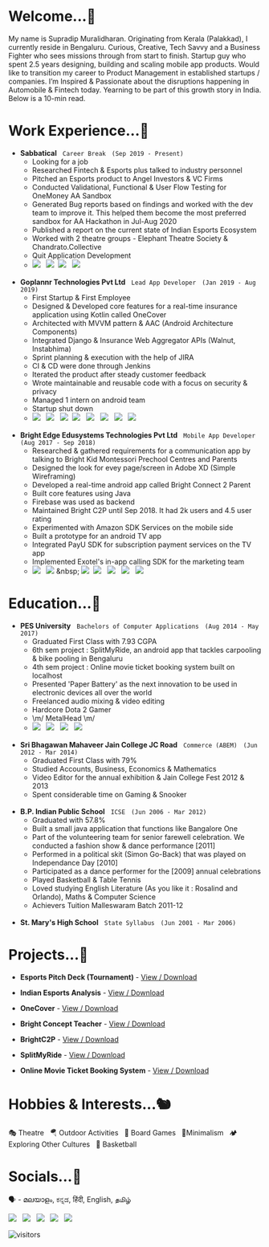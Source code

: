 <!--
**supro-96/supro-96** is a ✨ _special_ ✨ repository because its `README.md` (this file) appears on your GitHub profile.

Here are some ideas to get you started:

- 🔭 I’m currently working on ...
- 🌱 I’m currently learning ...
- 👯 I’m looking to collaborate on ...
- 🤔 I’m looking for help with ...
- 💬 Ask me about ...
- 📫 How to reach me: ...
- 😄 Pronouns: ...
- ⚡ Fun fact: ...
-->

# Welcome...🐀


My name is Supradip Muralidharan. Originating from Kerala (Palakkad), I currently reside in Bengaluru. Curious, Creative, Tech Savvy and a Business Fighter who sees missions through from start to finish. Startup guy who spent 2.5 years designing, building and scaling mobile app products. Would like to transition my career to Product Management in established startups / companies. I’m Inspired & Passionate about the disruptions happening in Automobile & Fintech today. Yearning to be part of this growth story in India. Below is a 10-min read.


# Work Experience...🦇
* **Sabbatical** &nbsp; `Career Break` &nbsp; `(Sep 2019 - Present)`
  - Looking for a job
  - Researched Fintech & Esports plus talked to industry personnel
  - Pitched an Esports product to Angel Investors & VC Firms
  - Conducted Validational, Functional & User Flow Testing for OneMoney AA Sandbox
  - Generated Bug reports based on findings and worked with the dev team to improve it. This helped them become the most preferred sandbox for AA Hackathon in Jul-Aug 2020
  - Published a report on the current state of Indian Esports Ecosystem
  - Worked with 2 theatre groups - Elephant Theatre Society & Chandrato.Collective
  - Quit Application Development
  - ![](https://img.shields.io/badge/Video_Editing-iMovie-informational?style=flat&color=2bbc8a) &nbsp; ![](https://img.shields.io/badge/Audio_Mixing-GarageBand/Wavepad-informational?style=flat&color=2bbc8a)&nbsp; ![](https://img.shields.io/badge/Product_Management-Confluence,_JIRA,_Trello-informational?style=flat&color=2bbc8a) &nbsp; ![](https://img.shields.io/badge/IDE-IntelliJ-informational?style=flat&color=2bbc8a)
  <br />
* **Goplannr Technologies Pvt Ltd** &nbsp; `Lead App Developer` &nbsp; `(Jan 2019 - Aug 2019)`
  - First Startup & First Employee
  - Designed & Developed core features for a real-time insurance application using Kotlin called OneCover
  - Architected with MVVM pattern & AAC (Android Architecture Components)
  - Integrated Django & Insurance Web Aggregator APIs (Walnut, Instabhima)
  - Sprint planning & execution with the help of JIRA
  - CI & CD were done through Jenkins
  - Iterated the product after steady customer feedback
  - Wrote maintainable and reusable code with a focus on security & privacy
  - Managed 1 intern on android team
  - Startup shut down
  - ![](https://img.shields.io/badge/IDE-Android_Studio_&_XCode-informational?style=flat&color=2bbc8a) &nbsp; ![](https://img.shields.io/badge/Languages-Kotlin,_Java,_Swift,_XML-informational?style=flat&color=2bbc8a) &nbsp; ![](https://img.shields.io/badge/Design-Zeplin-informational?style=flat&color=2bbc8a)&nbsp; ![](https://img.shields.io/badge/Product_Management-Confluence_&_JIRA-informational?style=flat&color=2bbc8a) &nbsp; ![](https://img.shields.io/badge/Team_Communication-Slack-informational?style=flat&color=2bbc8a) &nbsp; ![](https://img.shields.io/badge/Backend-AWS_&_Firebase-informational?style=flat&color=2bbc8a) &nbsp; ![](https://img.shields.io/badge/Version_Control-Git-informational?style=flat&color=2bbc8a) &nbsp; ![](https://img.shields.io/badge/Others-Postman_&_Jenkins-informational?style=flat&color=2bbc8a)
  <br />
* **Bright Edge Edusystems Technologies Pvt Ltd** &nbsp; `Mobile App Developer` &nbsp; `(Aug 2017 - Sep 2018)`
  - Researched & gathered requirements for a communication app by talking to Bright Kid Montessori Prechool Centres and Parents
  - Designed the look for evey page/screen in Adobe XD (Simple Wireframing)
  - Developed a real-time android app called Bright Connect 2 Parent
  - Built core features using Java
  - Firebase was used as backend
  - Maintained Bright C2P until Sep 2018. It had 2k users and 4.5 user rating
  - Experimented with Amazon SDK Services on the mobile side
  - Built a prototype for an android TV app
  - Integrated PayU SDK for subscription payment services on the TV app
  - Implemented Exotel's in-app calling SDK for the marketing team
  - ![](https://img.shields.io/badge/IDE-Android_Studio-informational?style=flat&color=2bbc8a) &nbsp; ![](https://img.shields.io/badge/Languages-Java,_RxJava,_JS(React_Native),_SQL-informational?style=flat&color=2bbc8a) &nbsp; ![](https://img.shields.io/badge/Design-Adobe_XD-informational?style=flat&color=2bbc8a)&nbsp; ![](https://img.shields.io/badge/Product_Management-Microsoft_Docs_&_Excel-informational?style=flat&color=2bbc8a) &nbsp; ![](https://img.shields.io/badge/Backend-AWS_&_Firebase-informational?style=flat&color=2bbc8a) &nbsp; ![](https://img.shields.io/badge/Version_Control-Git-informational?style=flat&color=2bbc8a) &nbsp; ![](https://img.shields.io/badge/Others-Postman-informational?style=flat&color=2bbc8a)
  
# Education...🦉
* **PES University** &nbsp; `Bachelors of Computer Applications` &nbsp; `(Aug 2014 - May 2017)`
  - Graduated First Class with 7.93 CGPA
  - 6th sem project : SplitMyRide, an android app that tackles carpooling & bike pooling in Bengaluru
  - 4th sem project : Online movie ticket booking system built on localhost
  - Presented 'Paper Battery' as the next innovation to be used in electronic devices all over the world
  - Freelanced audio mixing & video editing
  - Hardcore Dota 2 Gamer
  - \m/ MetalHead \m/
  - ![](https://img.shields.io/badge/Fundamentals-DSA,_OS,_OOPS,_Web_Services,_Computer_Networks-informational?style=flat&color=2bbc8a) &nbsp; ![](https://img.shields.io/badge/Languages-C++,_Java,_Python,_HTML_&_CSS,_PHP,_JS,_MySQL-informational?style=flat&color=2bbc8a) &nbsp; ![](https://img.shields.io/badge/3D_Design-Blender-informational?style=flat&color=2bbc8a) &nbsp; ![](https://img.shields.io/badge/Editors-Vim,_Nano,_Eclipse-informational?style=flat&color=2bbc8a)
  <br />
* **Sri Bhagawan Mahaveer Jain College JC Road** &nbsp; `Commerce (ABEM)` &nbsp; `(Jun 2012 - Mar 2014)`
  - Graduated First Class with 79%
  - Studied Accounts, Business, Economics & Mathematics
  - Video Editor for the annual exhibition & Jain College Fest 2012 & 2013
  - Spent considerable time on Gaming & Snooker
  <br />
* **B.P. Indian Public School** &nbsp; `ICSE` &nbsp; `(Jun 2006 - Mar 2012)`
  - Graduated with 57.8%
  - Built a small java application that functions like Bangalore One
  - Part of the volunteering team for senior farewell celebration. We conducted a fashion show & dance performance [2011]
  - Performed in a political skit (Simon Go-Back) that was played on Independance Day [2010]
  - Participated as a dance performer for the [2009] annual celebrations
  - Played Basketball & Table Tennis
  - Loved studying English Literature (As you like it : Rosalind and Orlando), Maths & Computer Science
  - Achievers Tuition Malleswaram Batch 2011-12
  <br />  
* **St. Mary's High School** &nbsp; `State Syllabus` &nbsp; `(Jun 2001 - Mar 2006)`
  <br />
  
# Projects...🦧

* **Esports Pitch Deck (Tournament)** - [View / Download](https://github.com/supro-96/supro-96/blob/main/Esports%20Pitch%20Deck.pdf)

* **Indian Esports Analysis** - [View / Download](https://github.com/supro-96/supro-96/blob/main/Indian%20Esports%20Analysis.pdf)

* **OneCover** - [View / Download](https://photos.app.goo.gl/vDsBTHGopbXi1vNb8)

* **Bright Concept Teacher** - [View / Download](https://github.com/supro-96/supro-96/blob/main/Bright%20Concept%20Teacher.pdf)

* **BrightC2P** - [View / Download](https://photos.app.goo.gl/vDsBTHGopbXi1vNb8)

* **SplitMyRide** - [View / Download](https://github.com/supro-96/supro-96/blob/main/SplitMyRide.pdf)

* **Online Movie Ticket Booking System** - [View / Download](https://github.com/supro-96/supro-96/blob/main/Online%20Movie%20Ticket%20Booking%20System.pdf)

# Hobbies & Interests...🐿
  
  🎭 Theatre &nbsp; 🪂 Outdoor Activities &nbsp; 🎲 Board Games &nbsp; 🧘‍Minimalism &nbsp; 🏕 Exploring Other Cultures &nbsp; 🏀 Basketball

# Socials...🐸
  
  🗣️ - മലയാളം, ಕನ್ನಡ, हिंदी, English, தமிழ் <br /> 

  <a href="https://stackoverflow.com/users/8525451/supro-96"><img src="https://img.shields.io/badge/-Stack_Overflow_(Street_Credits)-FFFFFF?style=flat-square&amp;logo=StackOverflow"></a> &nbsp; <a href="https://www.youtube.com/channel/UCG0lG4-WSEakzf4dIzIlayA"><img src="https://img.shields.io/badge/-Youtube_(Motovlogs)-FFFFFF?style=flat-square&amp;logo=Youtube&amp;logoColor=red"></a> &nbsp; <a href="http://facebook.com/supro.m.1401"><img src="https://img.shields.io/badge/-Facebook_(Be_My_Friend)-FFFFFF?style=flat-square&amp;logo=Facebook"></a> &nbsp; <a href="mailto:pradip.withu@gmail.com"><img src="https://img.shields.io/badge/-Email-FFFFFF?style=flat-square&amp;logo=Gmail"></a> &nbsp; <img src="https://img.shields.io/badge/-+917259837601-FFFFFF?style=flat-square&amp;logo=Whatsapp">  <br /> 

  <img src="https://visitor-badge.glitch.me/badge?page_id=supro-96.supro-96" alt="visitors">
